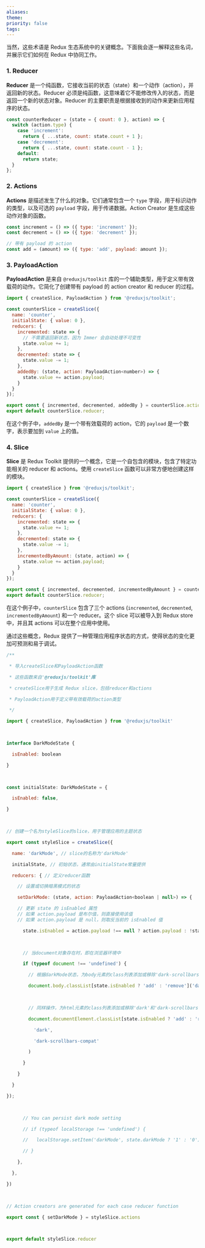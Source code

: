 ```yaml
---
aliases: 
theme: 
priority: false
tags:
---
```

当然，这些术语是 Redux 生态系统中的关键概念。下面我会逐一解释这些名词，并展示它们如何在 Redux 中协同工作。

### 1. Reducer

**Reducer** 是一个纯函数，它接收当前的状态（state）和一个动作（action），并返回新的状态。Reducer 必须是纯函数，这意味着它不能修改传入的状态，而是返回一个新的状态对象。Reducer 的主要职责是根据接收到的动作来更新应用程序的状态。

```javascript
const counterReducer = (state = { count: 0 }, action) => {
  switch (action.type) {
    case 'increment':
      return { ...state, count: state.count + 1 };
    case 'decrement':
      return { ...state, count: state.count - 1 };
    default:
      return state;
  }
};
```

### 2. Actions

**Actions** 是描述发生了什么的对象。它们通常包含一个 `type` 字段，用于标识动作的类型，以及可选的 `payload` 字段，用于传递数据。Action Creator 是生成这些动作对象的函数。

```javascript
const increment = () => ({ type: 'increment' });
const decrement = () => ({ type: 'decrement' });

// 带有 payload 的 action
const add = (amount) => ({ type: 'add', payload: amount });
```

### 3. PayloadAction

**PayloadAction** 是来自 `@reduxjs/toolkit` 库的一个辅助类型，用于定义带有效载荷的动作。它简化了创建带有 payload 的 action creator 和 reducer 的过程。

```javascript
import { createSlice, PayloadAction } from '@reduxjs/toolkit';

const counterSlice = createSlice({
  name: 'counter',
  initialState: { value: 0 },
  reducers: {
    incremented: state => {
      // 不需要返回新状态，因为 Immer 会自动处理不可变性
      state.value += 1;
    },
    decremented: state => {
      state.value -= 1;
    },
    addedBy: (state, action: PayloadAction<number>) => {
      state.value += action.payload;
    }
  }
});

export const { incremented, decremented, addedBy } = counterSlice.actions;
export default counterSlice.reducer;
```

在这个例子中，`addedBy` 是一个带有效载荷的 action，它的 `payload` 是一个数字，表示要加到 `value` 上的值。

### 4. Slice

**Slice** 是 Redux Toolkit 提供的一个概念，它是一个自包含的模块，包含了特定功能相关的 reducer 和 actions。使用 `createSlice` 函数可以非常方便地创建这样的模块。

```javascript
import { createSlice } from '@reduxjs/toolkit';

const counterSlice = createSlice({
  name: 'counter',
  initialState: { value: 0 },
  reducers: {
    incremented: state => {
      state.value += 1;
    },
    decremented: state => {
      state.value -= 1;
    },
    incrementedByAmount: (state, action) => {
      state.value += action.payload;
    }
  }
});

export const { incremented, decremented, incrementedByAmount } = counterSlice.actions;
export default counterSlice.reducer;
```

在这个例子中，`counterSlice` 包含了三个 actions (`incremented`, `decremented`, `incrementedByAmount`) 和一个 reducer。这个 slice 可以被导入到 Redux store 中，并且其 actions 可以在整个应用中使用。

通过这些概念，Redux 提供了一种管理应用程序状态的方式，使得状态的变化更加可预测和易于调试。

```js
/**

 * 导入createSlice和PayloadAction函数

 * 这些函数来自'@reduxjs/toolkit'库

 * createSlice用于生成 Redux slice，包括reducer和actions

 * PayloadAction用于定义带有效载荷的action类型

 */

import { createSlice, PayloadAction } from '@reduxjs/toolkit'

  

interface DarkModeState {

  isEnabled: boolean

}

  

const initialState: DarkModeState = {

  isEnabled: false,

}

  

// 创建一个名为styleSlice的slice，用于管理应用的主题状态

export const styleSlice = createSlice({

  name: 'darkMode', // slice的名称为'darkMode'

  initialState, // 初始状态，通常由initialState常量提供

  reducers: { // 定义reducer函数

    // 设置或切换暗黑模式的状态

    setDarkMode: (state, action: PayloadAction<boolean | null>) => {

	// 更新 state 的 isEnabled 属性
	// 如果 action.payload 是布尔值，则直接使用该值
	// 如果 action.payload 是 null，则取反当前的 isEnabled 值

      state.isEnabled = action.payload !== null ? action.payload : !state.isEnabled

  

      // 当document对象存在时，即在浏览器环境中

      if (typeof document !== 'undefined') {

        // 根据darkMode状态，为body元素的class列表添加或移除'dark-scrollbars'类

        document.body.classList[state.isEnabled ? 'add' : 'remove']('dark-scrollbars')

  

        // 同样操作，为html元素的class列表添加或移除'dark'和'dark-scrollbars-compat'类

        document.documentElement.classList[state.isEnabled ? 'add' : 'remove'](

          'dark',

          'dark-scrollbars-compat'

        )

      }

    }

  }

});

  

      // You can persist dark mode setting

      // if (typeof localStorage !== 'undefined') {

      //   localStorage.setItem('darkMode', state.darkMode ? '1' : '0')

      // }

    },

  },

})

  

// Action creators are generated for each case reducer function

export const { setDarkMode } = styleSlice.actions

  

export default styleSlice.reducer
```